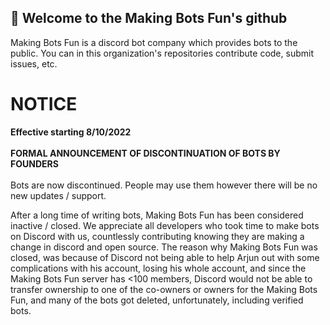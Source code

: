 ## 👋 Welcome to the Making Bots Fun's github

Making Bots Fun is a discord bot company which provides bots to the public. You can in this organization's repositories contribute code, submit issues, etc.


# NOTICE
**Effective starting 8/10/2022**
<br>
</br>
**FORMAL ANNOUNCEMENT OF DISCONTINUATION OF BOTS BY FOUNDERS**
<br>
</br>
Bots are now discontinued. People may use them however there will be no new updates / support.

After a long time of writing bots, Making Bots Fun has been considered inactive / closed. We appreciate all developers who took time to make bots on Discord with us, countlessly contributing knowing they are making a change in discord and open source. The reason why Making Bots Fun was closed, was because of Discord not being able to help Arjun out with some complications with his account, losing his whole account, and since the Making Bots Fun server has <100 members, Discord would not be able to transfer ownership to one of the co-owners or owners for the Making Bots Fun, and many of the bots got deleted, unfortunately, including verified bots.

<!--

**Here are some ideas to get you started:**

🙋‍♀️ A short introduction - what is your organization all about?
🌈 Contribution guidelines - how can the community get involved?
👩‍💻 Useful resources - where can the community find your docs? Is there anything else the community should know?
🍿 Fun facts - what does your team eat for breakfast?
🧙 Remember, you can do mighty things with the power of [Markdown](https://docs.github.com/github/writing-on-github/getting-started-with-writing-and-formatting-on-github/basic-writing-and-formatting-syntax)
-->
